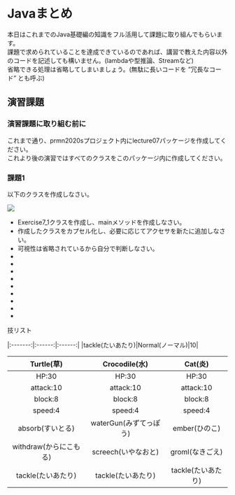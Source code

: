 # Javaまとめ

本日はこれまでのJava基礎編の知識をフル活用して課題に取り組んでもらいます。  
課題で求められていることを達成できているのであれば、講習で教えた内容以外のコードを記述しても構いません。(lambdaや型推論、Streamなど)  
省略できる処理は省略してしまいましょう。(無駄に長いコードを ”冗長なコード” とも呼ぶ)  


## 演習課題

### 演習課題に取り組む前に

これまで通り、prmn2020sプロジェクト内にlecture07パッケージを作成してください。  
これより後の演習ではすべてのクラスをこのパッケージ内に作成してください。  

### 課題1

以下のクラスを作成しなさい。

![](http://www.plantuml.com/plantuml/png/ZP3BIyD04CRFxbynvDJIJL7m58gq7do0XK8FdhV9e4lt4NOd2Zx-TtV794qz6KZuPhuXl_bc7Ka5wgmHyQXTguAoK1iLuuOew4D7-5XxjzSV29T2RBsBX05MNoLSt8SqTjvwLacUj-uqccPiGN5L0FYop6gvl2vWwzzGv8UfC0n-2YYTibZjAMZtaYerB7HglMhQUUseIk_lXAgFVN4mVjInHMnwRHFlIKUgycULwJT2mABdpYPC-PSe7tRv9t8pSkJjG94ZOox4zv26m-Si2rQp-SdYKx75QchnOTbYDRNoll-xJUlVCN3clCyQNTDPymC0)

* Exercise7_1クラスを作成し、mainメソッドを作成しなさい。
* 作成したクラスをカプセル化し、必要に応じてアクセサを新たに追加しなさい。
* 可視性は省略されているから自分で判断しなさい。
* 
* 
* 
* 
* 
* 
* 
* 
* 

技リスト

|:-------:|:------:|:------:|
|tackle(たいあたり)|Normal(ノーマル)|10|





|Turtle(草)|Crocodile(水)|Cat(炎)|
|:-------:|:------:|:------:|
|HP:30|HP:30|HP:30|
|attack:10|attack:10|attack:10|
|block:8|block:8|block:8|
|speed:4|speed:4|speed:4|
|absorb(すいとる)|waterGun(みずてっぽう)|ember(ひのこ)|
|withdraw(からにこもる)|screech(いやなおと)|groml(なきごえ)|
|tackle(たいあたり)|tackle(たいあたり)|tackle(たいあたり)|


